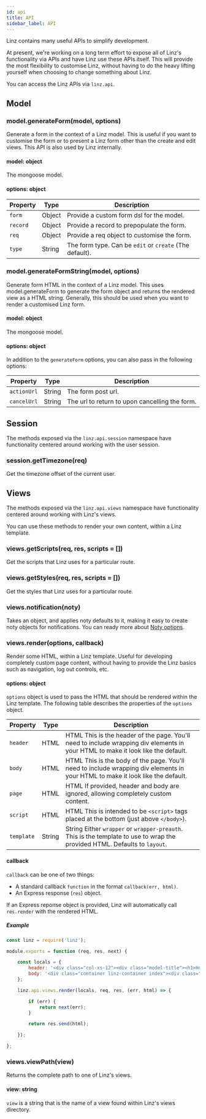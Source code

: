 ```yaml
---
id: api
title: API
sidebar_label: API
---
```


Linz contains many useful APIs to simplify development.

At present, we're working on a long term effort to expose all of Linz's functionality via APIs and have Linz use these APIs itself. This will provide the most flexibility to customise Linz, without having to do the heavy lifting yourself when choosing to change something about Linz.

You can access the Linz APIs via `linz.api`.

## Model

### model.generateForm(model, options)

Generate a form in the context of a Linz model. This is useful if you want to customise the form or to present a Linz form other than the create and edit views. This API is also used by Linz internally.

#### model: object

The mongoose model.

#### options: object

| Property | Type   | Description                                             |
| -------- | ------ | ------------------------------------------------------- |
| `form`   | Object | Provide a custom form dsl for the model.                |
| `record` | Object | Provide a record to prepopulate the form.               |
| `req`    | Object | Provide a req object to customise the form.             |
| `type`   | String | The form type. Can be `edit` or `create` (The default). |

### model.generateFormString(model, options)

Generate form HTML in the context of a Linz model.
This uses model.generateForm to generate the form object and returns the rendered view as a HTML string. Generally, this should be used when you want to render a customised Linz form.

#### model: object

The mongoose model.

#### options: object

In addition to the `generateForm` options, you can also pass in the following options:

| Property    | Type   | Description                                    |
| ----------- | ------ | ---------------------------------------------- |
| `actionUrl` | String | The form post url.                             |
| `cancelUrl` | String | The url to return to upon cancelling the form. |

## Session

The methods exposed via the `linz.api.session` namespace have functionality centered around working with the user session.

### session.getTimezone(req)

Get the timezone offset of the current user.

## Views

The methods exposed via the `linz.api.views` namespace have functionality centered around working with Linz's views.

You can use these methods to render your own content, within a Linz template.

### views.getScripts(req, res, scripts = [])

Get the scripts that Linz uses for a particular route.

### views.getStyles(req, res, scripts = [])

Get the styles that Linz uses for a particular route.

### views.notification(noty)

Takes an object, and applies noty defaults to it, making it easy to create noty objects for notifications. You can ready more about [Noty options](https://ned.im/noty/#/options).

### views.render(options, callback)

Render some HTML, within a Linz template. Useful for developing completely custom page content, without having to provide the Linz basics such as navigation, log out controls, etc.

#### options: object

`options` object is used to pass the HTML that should be rendered within the Linz template. The following table describes the properties of the `options` object.

| Property   | Type   | Description                                                                                                                      |
| ---------- | ------ | -------------------------------------------------------------------------------------------------------------------------------- |
| `header`   | HTML   | HTML This is the header of the page. You'll need to include wrapping div elements in your HTML to make it look like the default. |
| `body`     | HTML   | HTML This is the body of the page. You'll need to include wrapping div elements in your HTML to make it look like the default.   |
| `page`     | HTML   | HTML If provided, header and body are ignored, allowing completely custom content.                                               |
| `script`   | HTML   | HTML This is intended to be `<script>` tags placed at the bottom (just above `</body>`).                                         |
| `template` | String | String Either `wrapper` or `wrapper-preauth`. This is the template to use to wrap the provided HTML. Defaults to `layout`.       |

#### callback

`callback` can be one of two things:

-   A standard callback `function` in the format `callback(err, html)`.
-   An Express response (`res`) object.

If an Express reponse object is provided, Linz will automatically call `res.render` with the rendered HTML.

##### Example

```javaScript
const linz = require('linz');

module.exports = function (req, res, next) {

    const locals = {
        header: '<div class="col-xs-12"><div class="model-title"><h1>Header.</h1></div></div>',
        body: '<div class="container linz-container index"><div class="col-xs-12"><p>Body.</p></div></div>'
    };

    linz.api.views.render(locals, req, res, (err, html) => {

        if (err) {
            return next(err);
        }

        return res.send(html);

    });

};
```

### views.viewPath(view)

Returns the complete path to one of Linz's views.

#### view: string

`view` is a string that is the name of a view found within Linz's views directory.
